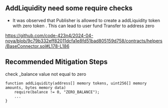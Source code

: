 ## AddLiquidity need some require checks


* It was observed that Publisher is allowed to create a addLiquidity token with zero token . This can lead to user fund Transfer to address zero 



https://github.com/code-423n4/2024-04-noya/blob/9c79b332eff82011dcfa1e8fd51bad805159d758/contracts/helpers/BaseConnector.sol#L178-L186


## Recommended Mitigation Steps

 check _balance value not equal to zero

    function addLiquidity(address[] memory tokens, uint256[] memory amounts, bytes memory data)
        require(balance != 0, "ZERO_BALANCE");
		...
    }

